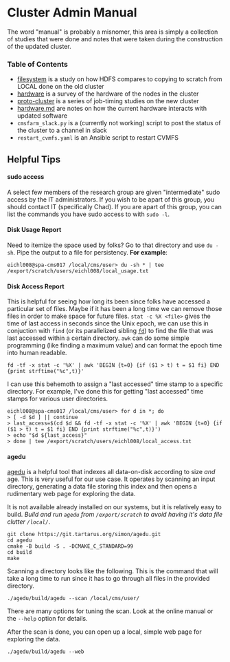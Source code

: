 # Cluster Admin Manual
The word "manual" is probably a misnomer,
this area is simply a collection of studies that were done and
notes that were taken during the construction of the updated cluster.

### Table of Contents
- [filesystem](filesystem) is a study on how HDFS compares to copying to scratch from LOCAL done on the old cluster
- [hardware](hardware) is a survey of the hardware of the nodes in the cluster
- [proto-cluster](proto-cluster) is a series of job-timing studies on the new cluster
- [hardware.md](hardware.md) are notes on how the current hardware interacts with updated software
- `cmsfarm_slack.py` is a (currently not working) script to post the status of the cluster to a channel in slack
- `restart_cvmfs.yaml` is an Ansible script to restart CVMFS

## Helpful Tips

#### sudo access
A select few members of the research group are given "intermediate" sudo access by the IT administrators.
If you wish to be apart of this group, you should contact IT (specifically Chad).
If you are apart of this group, you can list the commands you have sudo access to with `sudo -l`.

#### Disk Usage Report
Need to itemize the space used by folks? Go to that directory and use `du -sh`. Pipe the output to a file for persistency.
**For example**:
```
eichl008@spa-cms017 /local/cms/user> du -sh * | tee /export/scratch/users/eichl008/local_usage.txt 
```

#### Disk Access Report
This is helpful for seeing how long its been since folks have accessed a particular set of files.
Maybe if it has been a long time we can remove those files in order to make space for future files.
`stat -c %X <file>` gives the time of last access in seconds since the Unix epoch, we can use this
in conjuction with `find` (or its parallelized sibling [`fd`](https://github.com/sharkdp/fd)) to
find the file that was last accessed within a certain directory. `awk` can do some simple programming
(like finding a maximum value) and can format the epoch time into human readable.
```
fd -tf -x stat -c '%X' | awk 'BEGIN {t=0} {if ($1 > t) t = $1 fi} END {print strftime("%c",t)}'
```
I can use this behemoth to assign a "last accessed" time stamp to a specific directory. For example,
I've done this for getting "last accessed" time stamps for various user directories.
```
eichl008@spa-cms017 /local/cms/user> for d in *; do
> [ -d $d ] || continue
> last_access=$(cd $d && fd -tf -x stat -c '%X' | awk 'BEGIN {t=0} {if ($1 > t) t = $1 fi} END {print strftime("%c",t)}')
> echo "$d ${last_access}"
> done | tee /export/scratch/users/eichl008/local_access.txt
```

#### agedu
[agedu](https://www.chiark.greenend.org.uk/~sgtatham/agedu/manpage.html) is a helpful tool that indexes all data-on-disk according to size _and_ age.
This is very useful for our use case. It operates by scanning an input directory, generating a data file storing this index and 
then opens a rudimentary web page for exploring the data.

It is not available already installed on our systems, but it is relatively easy to build.
_Build and run `agedu` from `/export/scratch` to avoid having it's data file clutter `/local/`_.
```
git clone https://git.tartarus.org/simon/agedu.git
cd agedu
cmake -B build -S . -DCMAKE_C_STANDARD=99
cd build
make
```

Scanning a directory looks like the following.
This is the command that will take a long time to run since it has to go through all files in the provided directory.
```
./agedu/build/agedu --scan /local/cms/user/
```
There are many options for tuning the scan. Look at the online manual or the `--help` option for details.

After the scan is done, you can open up a local, simple web page for exploring the data.
```
./agedu/build/agedu --web
```
